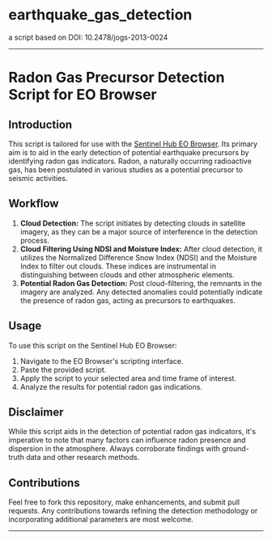# earthquake_gas_detection
a script based on  DOI: 10.2478/jogs-2013-0024 


---

# Radon Gas Precursor Detection Script for EO Browser

## Introduction

This script is tailored for use with the [Sentinel Hub EO Browser](https://apps.sentinel-hub.com/eo-browser). Its primary aim is to aid in the early detection of potential earthquake precursors by identifying radon gas indicators. Radon, a naturally occurring radioactive gas, has been postulated in various studies as a potential precursor to seismic activities.

## Workflow

1. **Cloud Detection:** The script initiates by detecting clouds in satellite imagery, as they can be a major source of interference in the detection process.
2. **Cloud Filtering Using NDSI and Moisture Index:** After cloud detection, it utilizes the Normalized Difference Snow Index (NDSI) and the Moisture Index to filter out clouds. These indices are instrumental in distinguishing between clouds and other atmospheric elements.
3. **Potential Radon Gas Detection:** Post cloud-filtering, the remnants in the imagery are analyzed. Any detected anomalies could potentially indicate the presence of radon gas, acting as precursors to earthquakes.

## Usage

To use this script on the Sentinel Hub EO Browser:

1. Navigate to the EO Browser's scripting interface.
2. Paste the provided script.
3. Apply the script to your selected area and time frame of interest.
4. Analyze the results for potential radon gas indications.

## Disclaimer

While this script aids in the detection of potential radon gas indicators, it's imperative to note that many factors can influence radon presence and dispersion in the atmosphere. Always corroborate findings with ground-truth data and other research methods.

## Contributions

Feel free to fork this repository, make enhancements, and submit pull requests. Any contributions towards refining the detection methodology or incorporating additional parameters are most welcome.

---

